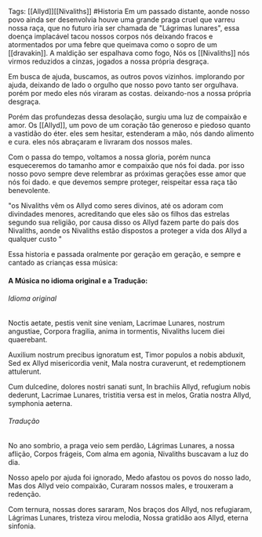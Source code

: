Tags: [[Allyd]][[Nivaliths]] #Historia 
Em um passado distante, aonde nosso povo ainda ser desenvolvia houve uma grande praga cruel que varreu nossa raça, que no futuro iria ser chamada de "Lágrimas lunares", essa doença implacável tacou nossos corpos nós deixando fracos e atormentados por uma febre que queimava como o sopro de um [[dravakin]]. A maldição ser espalhava como fogo, Nós os [[Nivaliths]] nós virmos reduzidos a cinzas, jogados a nossa própria desgraça.



Em busca de ajuda, buscamos, as outros povos vizinhos. implorando por ajuda, deixando de lado o orgulho que nosso povo tanto ser orgulhava. porém por medo eles nós viraram as costas. deixando-nos a nossa própria desgraça.

Porém das profundezas dessa desolação, surgiu uma luz de compaixão e amor. Os [[Allyd]], um povo de um coração tão generoso e piedoso quanto a vastidão do éter. eles sem hesitar, estenderam a mão, nós dando alimento e cura. eles nós abraçaram e livraram dos nossos males.

Com o passa do tempo, voltamos a nossa gloria, porém nunca esqueceremos do tamanho amor e compaixão que nós foi dada. por isso nosso povo sempre deve relembrar as próximas gerações esse amor que nós foi dado. e que devemos sempre proteger, reispeitar essa raça tão benevolente.

"os Nivaliths vêm os Allyd como seres divinos, até os adoram com divindades menores, acreditando que eles são os filhos das estrelas segundo sua religião, por causa disso os Allyd fazem parte do país dos Nivaliths, aonde os Nivaliths estão dispostos a proteger a vida dos Allyd a qualquer custo "


Essa historia e passada oralmente por geração em geração, e sempre e cantado as crianças essa música:



#### A Música no idioma original e a Tradução:
###### Idioma original 
Noctis aetate, pestis venit sine veniam, 
Lacrimae Lunares, nostrum angustiae, 
Corpora fragilia, anima in tormentis, 
Nivaliths lucem diei quaerebant.

Auxilium nostrum precibus ignoratum est, 
Timor populos a nobis abduxit, 
Sed ex Allyd misericordia venit, 
Mala nostra curaverunt, et redemptionem attulerunt.

Cum dulcedine, dolores nostri sanati sunt, 
In brachiis Allyd, refugium nobis dederunt, 
Lacrimae Lunares, tristitia versa est in melos, 
Gratia nostra Allyd, symphonia aeterna.
###### Tradução
No ano sombrio, a praga veio sem perdão,
Lágrimas Lunares, a nossa aflição,
Corpos frágeis, Com alma em agonia,
Nivaliths buscavam a luz do dia.

Nosso apelo por ajuda foi ignorado,
Medo afastou os povos do nosso lado,
Mas dos Allyd veio compaixão,
Curaram nossos males, e trouxeram a redenção.

Com ternura, nossas dores sararam,
Nos braços dos Allyd, nos refugiaram,
Lágrimas Lunares, tristeza virou melodia,
Nossa gratidão aos Allyd, eterna sinfonia.